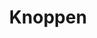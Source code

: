 ---
layout   : ui-style-guide
permalink: design/ui-style-guide/formulieren/
published: false
# Custom Page Variables
# ─────────────────────
title: Knoppen
---
